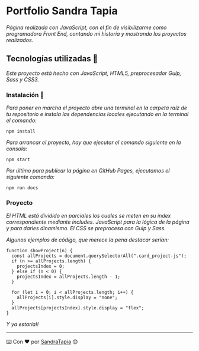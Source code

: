 # Portfolio Sandra Tapia

_Página realizada con JavaScript, con el fin de visibilizarme como programadora Front End, contando mi historia y mostrando los proyectos realizados._

## Tecnologías utilizadas 🚀

_Este proyecto está hecho con JavaScript, HTML5, preprocesador Gulp, Sass y CSS3._

### Instalación 🔧

_Para poner en marcha el proyecto abre una terminal en la carpeta raíz de tu repositorio e instala las dependencias locales ejecutando en la terminal el comando:_

```
npm install
```

_Para arrancar el proyecto, hay que ejecutar el comando siguiente en la consola:_

```
npm start
```

_Por último para publicar la página en GitHub Pages, ejecutamos el siguiente comando:_

```
npm run docs
```

### Proyecto
_El HTML está dividido en parciales los cuales se meten en su index correspondiente mediante includes. JavaScript para la lógica de la página y para darles dinamismo. El CSS se preprocesa con Gulp y Sass._

_Algunos ejemplos de código, que merece la pena destacar serían:_

```
function showProject(n) {
  const allProjects = document.querySelectorAll(".card_project-js");
  if (n >= allProjects.length) {
    projectsIndex = 0;
  } else if (n < 0) {
    projectsIndex = allProjects.length - 1;
  }

  for (let i = 0; i < allProjects.length; i++) {
    allProjects[i].style.display = "none";
  }
  allProjects[projectsIndex].style.display = "flex";
}
```

_Y ya estaría!!_

---
⌨️ Con ❤️ por [SandraTapia](https://github.com/sandratapia) 😊
